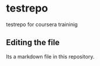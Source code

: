 # testrepo
testrepo for coursera traininig
## Editing the file

Its a markdown file in this repository.

